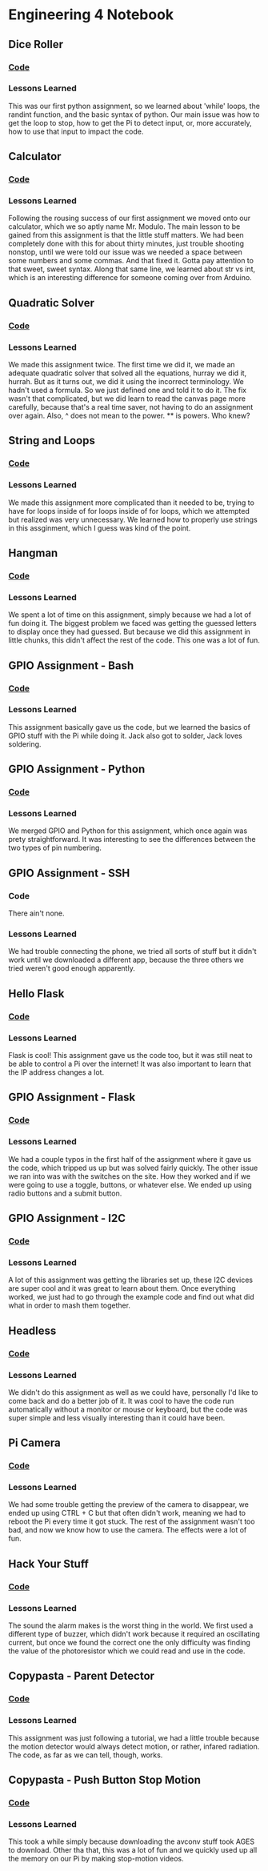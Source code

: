 # Engineering 4 Notebook
## Dice Roller
### [Code](https://github.com/jantes86/Engineering_4_Notebook/blob/master/Python/Atomic%20Dice%20Roller.py)
### Lessons Learned
This was our first python assignment, so we learned about 'while' loops, the randint function, and the basic syntax of python. Our main issue was how to get the loop to stop, how to get the Pi to detect input, or, more accurately, how to use that input to impact the code. 

## Calculator
### [Code](https://github.com/jantes86/Engineering_4_Notebook/blob/master/Python/MrModulo.py)
### Lessons Learned
Following the rousing success of our first assignment we moved onto our calculator, which we so aptly name Mr. Modulo. The main lesson to be gained from this assignment is that the little stuff matters. We had been completely done with this for about thirty minutes, just trouble shooting nonstop, until we were told our issue was we needed a space between some numbers and some commas. And that fixed it. Gotta pay attention to that sweet, sweet syntax. Along that same line, we learned about str vs int, which is an interesting difference for someone coming over from Arduino.

## Quadratic Solver
### [Code](https://github.com/jantes86/Engineering_4_Notebook/blob/master/Python/Quadratic%20Solver%202.py)
### Lessons Learned
We made this assignment twice. The first time we did it, we made an adequate quadratic solver that solved all the equations, hurray we did it, hurrah. But as it turns out, we did it using the incorrect terminology. We hadn't used a formula. So we just defined one and told it to do it. The fix wasn't that complicated, but we did learn to read the canvas page more carefully, because that's a real time saver, not having to do an assignment over again. Also, ^ does not mean to the power. ** is powers. Who knew?

## String and Loops
### [Code](https://github.com/jantes86/Engineering_4_Notebook/blob/master/Python/Split.py)
### Lessons Learned
We made this assignment more complicated than it needed to be, trying to have for loops inside of for loops inside of for loops, which we attempted but realized was very unnecessary. We learned how to properly use strings in this assginment, which I guess was kind of the point.

## Hangman
### [Code](https://github.com/jantes86/Engineering_4_Notebook/blob/master/Python/Hangman.py)
### Lessons Learned
We spent a lot of time on this assignment, simply because we had a lot of fun doing it. The biggest problem we faced was getting the guessed letters to display once they had guessed. But because we did this assignment in little chunks, this didn't affect the rest of the code. This one was a lot of fun.

## GPIO Assignment - Bash
### [Code](https://github.com/jantes86/Engineering_4_Notebook/blob/master/Scripts/GPIOPins1.sh)
### Lessons Learned
This assignment basically gave us the code, but we learned the basics of GPIO stuff with the Pi while doing it. Jack also got to solder, Jack loves soldering.

## GPIO Assignment - Python
### [Code](https://github.com/jantes86/Engineering_4_Notebook/blob/master/Python/GPIOPins.py)
### Lessons Learned
We merged GPIO and Python for this assignment, which once again was prety straightforward. It was interesting to see the differences between the two types of pin numbering.

## GPIO Assignment - SSH
### Code
There ain't none.
### Lessons Learned
We had trouble connecting the phone, we tried all sorts of stuff but it didn't work until we downloaded a different app, because the three others we tried weren't good enough apparently.

## Hello Flask
### [Code](https://github.com/jantes86/Engineering_4_Notebook/blob/master/Python/Flask/hello_world/app.py)
### Lessons Learned
Flask is cool! This assignment gave us the code too, but it was still neat to be able to control a Pi over the internet! It was also important to learn that the IP address changes a lot. 

## GPIO Assignment - Flask
### [Code](https://github.com/Engineering_4_Notebook/blob/master/Python/Flask/gpio)
### Lessons Learned
We had a couple typos in the first half of the assignment where it gave us the code, which tripped us up but was solved fairly quickly. The other issue we ran into was with the switches on the site. How they worked and if we were going to use a toggle, buttons, or whatever else. We ended up using radio buttons and a submit button.

## GPIO Assignment - I2C
### [Code](https://github.com/jantes86/Engineering_4_Notebook/blob/master/Python/GPIOPinsI2C.py)
### Lessons Learned
A lot of this assignment was getting the libraries set up, these I2C devices are super cool and it was great to learn about them. Once everything worked, we just had to go through the example code and find out what did what in order to mash them together.

## Headless
### [Code](https://github.com/jantes86/Engineering_4_Notebook/blob/master/Python/Headless.py)
### Lessons Learned
We didn't do this assignment as well as we could have, personally I'd like to come back and do a better job of it. It was cool to have the code run automatically without a monitor or mouse or keyboard, but the code was super simple and less visually interesting than it could have been.

## Pi Camera 
### [Code](https://github.com/jantes86/Engineering_4_Notebook/blob/master/Python/Camera.py)
### Lessons Learned
We had some trouble getting the preview of the camera to disappear, we ended up using CTRL + C but that often didn't work, meaning we had to reboot the Pi every time it got stuck. The rest of the assignment wasn't too bad, and now we know how to use the camera. The effects were a lot of fun.

## Hack Your Stuff
### [Code](https://github.com/jantes86/Engineering_4_Notebook/blob/master/Python/AlarmHacking.py)
### Lessons Learned
The sound the alarm makes is the worst thing in the world. We first used a different type of buzzer, which didn't work because it required an oscillating current, but once we found the correct one the only difficulty was finding the value of the photoresistor which we could read and use in the code. 

## Copypasta - Parent Detector
### [Code](https://github.com/jantes86/Engineering_4_Notebook/blob/master/Python/ParentDetector.py)
### Lessons Learned
This assignment was just following a tutorial, we had a little trouble because the motion detector would always detect motion, or rather, infared radiation. The code, as far as we can tell, though, works.

## Copypasta - Push Button Stop Motion
### [Code](https://github.com/jantes86/Engineering_4_Notebook/blob/master/Python/StopAnimation.py)
### Lessons Learned
This took a while simply because downloading the avconv stuff took AGES to download. Other tha that, this was a lot of fun and we quickly used up all the memory on our Pi by making stop-motion videos.
